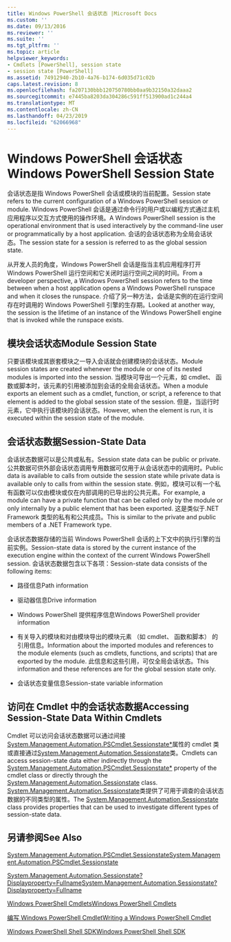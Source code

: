 ```yaml
---
title: Windows PowerShell 会话状态 |Microsoft Docs
ms.custom: ''
ms.date: 09/13/2016
ms.reviewer: ''
ms.suite: ''
ms.tgt_pltfrm: ''
ms.topic: article
helpviewer_keywords:
- Cmdlets [PowerShell], session state
- session state [PowerShell]
ms.assetid: 74912940-2b10-4a76-b174-6d035d71c02b
caps.latest.revision: 8
ms.openlocfilehash: fa207130bbb120750780bb0aa9b32150a32daaa2
ms.sourcegitcommit: e7445ba8203da304286c591ff513900ad1c244a4
ms.translationtype: MT
ms.contentlocale: zh-CN
ms.lasthandoff: 04/23/2019
ms.locfileid: "62066968"
---
```

# <a name="windows-powershell-session-state"></a><span data-ttu-id="9e451-102">Windows PowerShell 会话状态</span><span class="sxs-lookup"><span data-stu-id="9e451-102">Windows PowerShell Session State</span></span>

<span data-ttu-id="9e451-103">会话状态是指 Windows PowerShell 会话或模块的当前配置。</span><span class="sxs-lookup"><span data-stu-id="9e451-103">Session state refers to the current configuration of a Windows PowerShell session or module.</span></span> <span data-ttu-id="9e451-104">Windows PowerShell 会话是通过命令行的用户或以编程方式通过主机应用程序以交互方式使用的操作环境。</span><span class="sxs-lookup"><span data-stu-id="9e451-104">A Windows PowerShell session is the operational environment that is used interactively by the command-line user or programmatically by a host application.</span></span> <span data-ttu-id="9e451-105">会话的会话状态称为全局会话状态。</span><span class="sxs-lookup"><span data-stu-id="9e451-105">The session state for a session is referred to as the global session state.</span></span>

<span data-ttu-id="9e451-106">从开发人员的角度，Windows PowerShell 会话是指当主机应用程序打开 Windows PowerShell 运行空间和它关闭时运行空间之间的时间。</span><span class="sxs-lookup"><span data-stu-id="9e451-106">From a developer perspective, a Windows PowerShell session refers to the time between when a host application opens a Windows PowerShell runspace and when it closes the runspace.</span></span> <span data-ttu-id="9e451-107">介绍了另一种方法，会话是实例的在运行空间存在时调用的 Windows PowerShell 引擎的生存期。</span><span class="sxs-lookup"><span data-stu-id="9e451-107">Looked at another way, the session is the lifetime of an instance of the Windows PowerShell engine that is invoked while the runspace exists.</span></span>

## <a name="module-session-state"></a><span data-ttu-id="9e451-108">模块会话状态</span><span class="sxs-lookup"><span data-stu-id="9e451-108">Module Session State</span></span>

<span data-ttu-id="9e451-109">只要该模块或其嵌套模块之一导入会话就会创建模块的会话状态。</span><span class="sxs-lookup"><span data-stu-id="9e451-109">Module session states are created whenever the module or one of its nested modules is imported into the session.</span></span> <span data-ttu-id="9e451-110">当模块可导出一个元素，如 cmdlet、 函数或脚本时，该元素的引用被添加到会话的全局会话状态。</span><span class="sxs-lookup"><span data-stu-id="9e451-110">When a module exports an element such as a cmdlet, function, or script, a reference to that element is added to the global session state of the session.</span></span> <span data-ttu-id="9e451-111">但是，当运行时元素，它中执行该模块的会话状态。</span><span class="sxs-lookup"><span data-stu-id="9e451-111">However, when the element is run, it is executed within the session state of the module.</span></span>

## <a name="session-state-data"></a><span data-ttu-id="9e451-112">会话状态数据</span><span class="sxs-lookup"><span data-stu-id="9e451-112">Session-State Data</span></span>

<span data-ttu-id="9e451-113">会话状态数据可以是公共或私有。</span><span class="sxs-lookup"><span data-stu-id="9e451-113">Session state data can be public or private.</span></span> <span data-ttu-id="9e451-114">公共数据可供外部会话状态调用专用数据可仅用于从会话状态中的调用时。</span><span class="sxs-lookup"><span data-stu-id="9e451-114">Public data is available to calls from outside the session state while private data is available only to calls from within the session state.</span></span> <span data-ttu-id="9e451-115">例如，模块可以有一个私有函数可以仅由模块或仅在内部调用的已导出的公共元素。</span><span class="sxs-lookup"><span data-stu-id="9e451-115">For example, a module can have a private function that can be called only by the module or only internally by a public element that has been exported.</span></span> <span data-ttu-id="9e451-116">这是类似于.NET Framework 类型的私有和公共成员。</span><span class="sxs-lookup"><span data-stu-id="9e451-116">This is similar to the private and public members of a .NET Framework type.</span></span>

<span data-ttu-id="9e451-117">会话状态数据存储的当前 Windows PowerShell 会话的上下文中的执行引擎的当前实例。</span><span class="sxs-lookup"><span data-stu-id="9e451-117">Session-state data is stored by the current instance of the execution engine within the context of the current Windows PowerShell session.</span></span> <span data-ttu-id="9e451-118">会话状态数据包含以下各项：</span><span class="sxs-lookup"><span data-stu-id="9e451-118">Session-state data consists of the following items:</span></span>

- <span data-ttu-id="9e451-119">路径信息</span><span class="sxs-lookup"><span data-stu-id="9e451-119">Path information</span></span>

- <span data-ttu-id="9e451-120">驱动器信息</span><span class="sxs-lookup"><span data-stu-id="9e451-120">Drive information</span></span>

- <span data-ttu-id="9e451-121">Windows PowerShell 提供程序信息</span><span class="sxs-lookup"><span data-stu-id="9e451-121">Windows PowerShell provider information</span></span>

- <span data-ttu-id="9e451-122">有关导入的模块和对由模块导出的模块元素 （如 cmdlet、 函数和脚本） 的引用信息。</span><span class="sxs-lookup"><span data-stu-id="9e451-122">Information about the imported modules and references to the module elements (such as cmdlets, functions, and scripts) that are exported by the module.</span></span> <span data-ttu-id="9e451-123">此信息和这些引用，可仅全局会话状态。</span><span class="sxs-lookup"><span data-stu-id="9e451-123">This information and these references are for the global session state only.</span></span>

- <span data-ttu-id="9e451-124">会话状态变量信息</span><span class="sxs-lookup"><span data-stu-id="9e451-124">Session-state variable information</span></span>

## <a name="accessing-session-state-data-within-cmdlets"></a><span data-ttu-id="9e451-125">访问在 Cmdlet 中的会话状态数据</span><span class="sxs-lookup"><span data-stu-id="9e451-125">Accessing Session-State Data Within Cmdlets</span></span>

<span data-ttu-id="9e451-126">Cmdlet 可以访问会话状态数据可以通过间接[System.Management.Automation.PSCmdlet.Sessionstate\*](/dotnet/api/System.Management.Automation.PSCmdlet.SessionState)属性的 cmdlet 类或直接通过[System.Management.Automation.Sessionstate](/dotnet/api/System.Management.Automation.SessionState)类。</span><span class="sxs-lookup"><span data-stu-id="9e451-126">Cmdlets can access session-state data either indirectly through the [System.Management.Automation.PSCmdlet.Sessionstate\*](/dotnet/api/System.Management.Automation.PSCmdlet.SessionState) property of the cmdlet class or directly through the [System.Management.Automation.Sessionstate](/dotnet/api/System.Management.Automation.SessionState) class.</span></span> <span data-ttu-id="9e451-127">[System.Management.Automation.Sessionstate](/dotnet/api/System.Management.Automation.SessionState)类提供了可用于调查的会话状态数据的不同类型的属性。</span><span class="sxs-lookup"><span data-stu-id="9e451-127">The [System.Management.Automation.Sessionstate](/dotnet/api/System.Management.Automation.SessionState) class provides properties that can be used to investigate different types of session-state data.</span></span>

## <a name="see-also"></a><span data-ttu-id="9e451-128">另请参阅</span><span class="sxs-lookup"><span data-stu-id="9e451-128">See Also</span></span>

[<span data-ttu-id="9e451-129">System.Management.Automation.PSCmdlet.Sessionstate</span><span class="sxs-lookup"><span data-stu-id="9e451-129">System.Management.Automation.PSCmdlet.Sessionstate</span></span>](/dotnet/api/System.Management.Automation.PSCmdlet.SessionState)

[<span data-ttu-id="9e451-130">System.Management.Automation.Sessionstate?Displayproperty=Fullname</span><span class="sxs-lookup"><span data-stu-id="9e451-130">System.Management.Automation.Sessionstate?Displayproperty=Fullname</span></span>](/dotnet/api/System.Management.Automation.SessionState)

[<span data-ttu-id="9e451-131">Windows PowerShell Cmdlets</span><span class="sxs-lookup"><span data-stu-id="9e451-131">Windows PowerShell Cmdlets</span></span>](./cmdlet-overview.md)

[<span data-ttu-id="9e451-132">编写 Windows PowerShell Cmdlet</span><span class="sxs-lookup"><span data-stu-id="9e451-132">Writing a Windows PowerShell Cmdlet</span></span>](./writing-a-windows-powershell-cmdlet.md)

[<span data-ttu-id="9e451-133">Windows PowerShell Shell SDK</span><span class="sxs-lookup"><span data-stu-id="9e451-133">Windows PowerShell Shell SDK</span></span>](../windows-powershell-reference.md)
